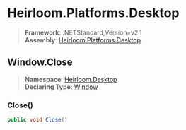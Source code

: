# Heirloom.Platforms.Desktop

> **Framework**: .NETStandard,Version=v2.1  
> **Assembly**: [Heirloom.Platforms.Desktop][0]  

## Window.Close

> **Namespace**: [Heirloom.Desktop][0]  
> **Declaring Type**: [Window][1]  

### Close()

```cs
public void Close()
```

[0]: ../../../Heirloom.Platforms.Desktop.md
[1]: ../Window.md
